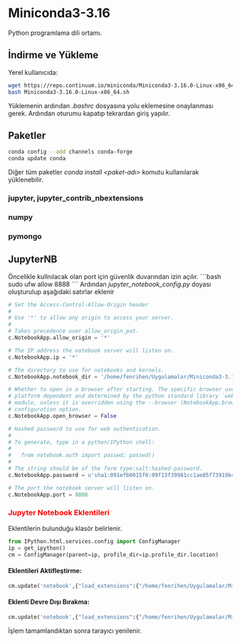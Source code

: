 # Miniconda3-3.16
Python programlama dili ortamı.

## İndirme ve Yükleme
Yerel kullanıcıda:
```bash
wget https://repo.continuum.io/miniconda/Miniconda3-3.16.0-Linux-x86_64.sh
bash Miniconda3-3.16.0-Linux-x86_64.sh
```
Yüklemenin ardından *.bashrc* dosyasına yolu eklemesine onaylanması gerek. Ardından oturumu kapatıp tekrardan giriş yapılır.

## Paketler
```bash
conda config --add channels conda-forge
conda update conda
```
Diğer tüm paketler *conda install <paket-adı>* komutu kullanılarak yüklenebilir.
### jupyter, jupyter_contrib_nbextensions
### numpy
### pymongo

## JupyterNB
Öncelikle kullnılacak olan port için güvenlik duvarından izin açılır.
ˋˋˋbash
sudo ufw allow 8888
ˋˋˋ
Ardından *jupyter_notebook_config.py* doyası oluşturulup aşağıdaki satırlar eklenir
```python
# Set the Access-Control-Allow-Origin header
#
# Use '*' to allow any origin to access your server.
#
# Takes precedence over allow_origin_pat.
c.NotebookApp.allow_origin = '*'

# The IP address the notebook server will listen on.
c.NotebookApp.ip = '*'

# The directory to use for notebooks and kernels.
c.NotebookApp.notebook_dir = '/home/fenrihen/Uygulamalar/Miniconda3-3.16/Defterler'

# Whether to open in a browser after starting. The specific browser used is
# platform dependent and determined by the python standard library `webbrowser`
# module, unless it is overridden using the --browser (NotebookApp.browser)
# configuration option.
c.NotebookApp.open_browser = False

# Hashed password to use for web authentication.
#
# To generate, type in a python/IPython shell:
#
#   from notebook.auth import passwd; passwd()
#
# The string should be of the form type:salt:hashed-password.
c.NotebookApp.password = u'sha1:091efb0015f0:09f13f39981cc1ae85f73919bc2b85abd80e7aaa'

# The port the notebook server will listen on.
c.NotebookApp.port = 8888
```
### <span style=color:red>Jupyter Notebook Eklentileri</span>
Eklentilerin bulunduğu klasör belirlenir.
```python
from IPython.html.services.config import ConfigManager
ip = get_ipython()
cm = ConfigManager(parent=ip, profile_dir=ip.profile_dir.location)
```
#### Eklentileri Aktifleştirme:
```python
cm.update('notebook',{"load_extensions":{"/home/fenrihen/Uygulamalar/Miniconda3-3.16/share/jupyter/nbextensions/runtools/main":True}})
```
#### Eklenti Devre Dışı Bırakma:
```python
cm.update('notebook',{"load_extensions":{"/home/fenrihen/Uygulamalar/Miniconda3-3.16/share/jupyter/nbextensions/runtools/main":None}})
```
İşlem tamamlandıktan sonra tarayıcı yenilenir.
